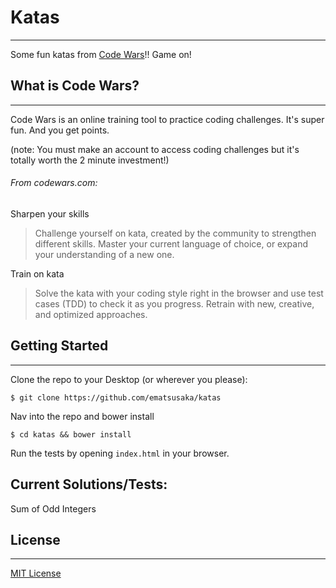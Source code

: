 # Katas 
***

Some fun katas from [Code Wars](http:www.//codewars.com)!! Game on!



## What is Code Wars?
***

Code Wars is an online training tool to practice coding challenges. It's super fun. And you get points.

(note: You must make an account to access coding challenges but it's totally worth the 2 minute investment!)

###### From codewars.com: 

Sharpen your skills
> Challenge yourself on kata, created by the community to strengthen different skills. Master your current language of choice, or expand your understanding of a new one.

Train on kata
> Solve the kata with your coding style right in the browser and use test cases (TDD) to check it as you progress. Retrain with new, creative, and optimized approaches.



## Getting Started

***
Clone the repo to your Desktop (or wherever you please):

```
$ git clone https://github.com/ematsusaka/katas
```

Nav into the repo and bower install

``` 
$ cd katas && bower install
```

Run the tests by opening `index.html` in your browser.


## Current Solutions/Tests:
  Sum of Odd Integers



## License

***

[MIT License](http://en.wikipedia.org/wiki/MIT_License)
